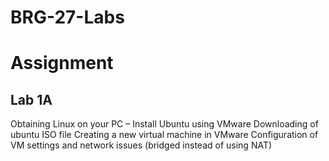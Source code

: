 # BRG-27-Labs
# Assignment

## Lab 1A
Obtaining Linux on your PC – Install Ubuntu using VMware
Downloading of ubuntu ISO file
Creating a new virtual machine in VMware
Configuration of VM settings and network issues (bridged instead of using NAT)
